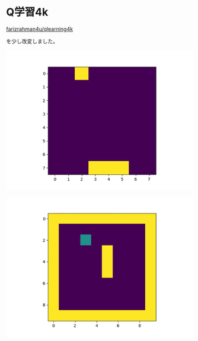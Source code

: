 # Q学習4k

[farizrahman4u/qlearning4k](https://github.com/farizrahman4u/qlearning4k)

を少し改変しました。

![](https://github.com/PonDad/qgakusyuu4k/blob/master/catch.gif)

![](https://github.com/PonDad/qgakusyuu4k/blob/master/snake.gif)
